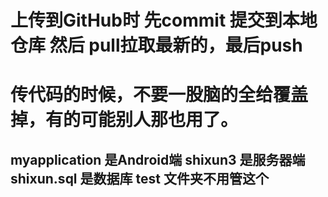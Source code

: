 # 上传到GitHub时 先commit 提交到本地仓库 然后 pull拉取最新的，最后push
# 传代码的时候，不要一股脑的全给覆盖掉，有的可能别人那也用了。
## myapplication  是Android端   shixun3   是服务器端   shixun.sql 是数据库     test 文件夹不用管这个










